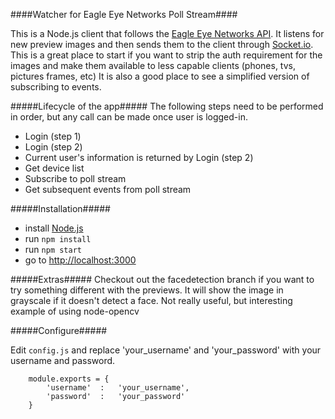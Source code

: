 ####Watcher for Eagle Eye Networks Poll Stream####

This is a Node.js client that follows the [Eagle Eye Networks API](https://apidocs.eagleeyenetworks.com/apidocs/).  It listens for new preview images and then sends them to the client through [Socket.io](http://socket.io).  This is a great place to start if you want to strip the auth requirement for the images and make them available to less capable clients (phones, tvs, pictures frames, etc)  It is also a good place to see a simplified version of subscribing to events.

#####Lifecycle of the app#####
The following steps need to be performed in order, but any call can be made once user is logged-in.

 - Login (step 1)
 - Login (step 2)
 - Current user's information is returned by Login (step 2)
 - Get device list
 - Subscribe to poll stream
 - Get subsequent events from poll stream

#####Installation#####

 - install [Node.js](http://nodejs.org)
 - run `npm install	` 
 - run `npm start	`
 - go to [http://localhost:3000](http://localhost:3000)


#####Extras#####
Checkout out the facedetection branch if you want to try something different with the previews.  It will show the image in grayscale if it doesn't detect a face.  Not really useful, but interesting example of using node-opencv


#####Configure#####

 Edit `config.js` and replace 'your_username' and 'your_password' with your username and password.


        module.exports = {
            'username'  :   'your_username',
            'password'  :   'your_password'
        }


